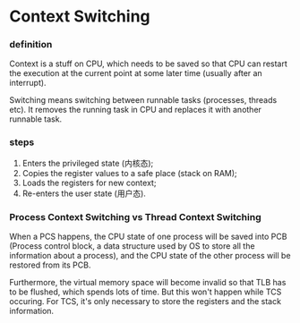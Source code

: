 # Context Switching
### definition
Context is a stuff on CPU, which needs to be saved so that CPU can restart the execution at the current point at some later time (usually after an interrupt).

Switching means switching between runnable tasks (processes, threads etc). It removes the running task in CPU and replaces it with another runnable task.

### steps
1. Enters the privileged state (内核态);
2. Copies the register values to a safe place (stack on RAM);
3. Loads the registers for new context;
4. Re-enters the user state (用户态).

### Process Context Switching vs Thread Context Switching
When a PCS happens, the CPU state of one process will be saved into PCB (Process control block, a data structure used by OS to store all the information about a process), and the CPU state of the other process will be restored from its PCB.

Furthermore, the virtual memory space will become invalid so that TLB has to be flushed, which spends lots of time. But this won't happen while TCS occuring. For TCS, it's only necessary to store the registers and the stack information.
